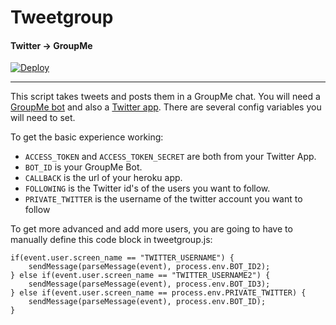 Tweetgroup
===

#### Twitter -> GroupMe 

[![Deploy](https://www.herokucdn.com/deploy/button.svg)](https://heroku.com/deploy?template=https://raw.githubusercontent.com/eduxstad/Tweetgroup/master/app.json)

---

This script takes tweets and posts them in a GroupMe chat. You will need a [GroupMe bot](dev.groupme.com) and also a [Twitter app](https://apps.twitter.com/). There are several config variables you will need to set. 

To get the basic experience working:
* `ACCESS_TOKEN` and `ACCESS_TOKEN_SECRET` are both from your Twitter App. 
* `BOT_ID` is your GroupMe Bot. 
* `CALLBACK` is the url of your heroku app. 
* `FOLLOWING` is the Twitter id's of the users you want to follow. 
* `PRIVATE_TWITTER` is the username of the twitter account you want to follow

To get more advanced and add more users, you are going to have to manually define this code block in tweetgroup.js: 
```
if(event.user.screen_name == "TWITTER_USERNAME") {
	sendMessage(parseMessage(event), process.env.BOT_ID2);
} else if(event.user.screen_name == "TWITTER_USERNAME2") {
	sendMessage(parseMessage(event), process.env.BOT_ID3);
} else if(event.user.screen_name == process.env.PRIVATE_TWITTER) {
	sendMessage(parseMessage(event), process.env.BOT_ID);
}
``` 